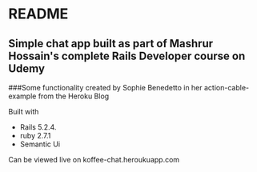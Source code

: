 # README

## Simple chat app built as part of Mashrur Hossain's complete Rails Developer course on Udemy
###Some functionality created by Sophie Benedetto in her action-cable-example from the Heroku Blog

Built with
 - Rails 5.2.4.
 - ruby 2.7.1
 - Semantic Ui

Can be viewed live on koffee-chat.heroukuapp.com